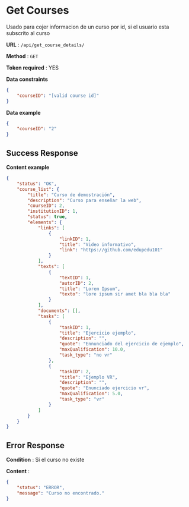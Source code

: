 # Get Courses

Usado para cojer informacion de un curso por id, si el usuario esta subscrito al curso

**URL** : `/api/get_course_details/`

**Method** : `GET`

**Token required** : YES

**Data constraints**

```json
{
    "courseID": "[valid course id]"
}
```

**Data example**

```json
{
    "courseID": "2"
}
```

## Success Response

**Content example**

```json
{
    "status": "OK",
    "course_list": {
        "title": "Curso de demostración",
        "description": "Curso para enseñar la web",
        "courseID": 2,
        "institutionID": 1,
        "status": true,
        "elements": {
            "links": [
                {
                    "linkID": 1,
                    "title": "Video informativo",
                    "link": "https://github.com/edupedu101"
                }
            ],
            "texts": [
                {
                    "textID": 1,
                    "autorID": 2,
                    "title": "Lorem Ipsum",
                    "texto": "lore ipsum sir amet bla bla bla"
                }
            ],
            "documents": [],
            "tasks": [
                {
                    "taskID": 1,
                    "title": "Ejercicio ejemplo",
                    "description": "",
                    "quote": "Ennunciado del ejercicio de ejemplo",
                    "maxQualification": 10.0,
                    "task_type": "no vr"
                },
                {
                    "taskID": 2,
                    "title": "Ejemplo VR",
                    "description": "",
                    "quote": "Enunciado ejercicio vr",
                    "maxQualification": 5.0,
                    "task_type": "vr"
                }
            ]
        }
    }
}
```

## Error Response

**Condition** : Si el curso no existe

**Content** :

```json
{
    "status": "ERROR",
    "message": "Curso no encontrado."
}
```
